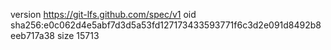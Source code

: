 version https://git-lfs.github.com/spec/v1
oid sha256:e0c062d4e5abf7d3d5a53fd127173433593771f6c3d2e091d8492b8eeb717a38
size 15713
